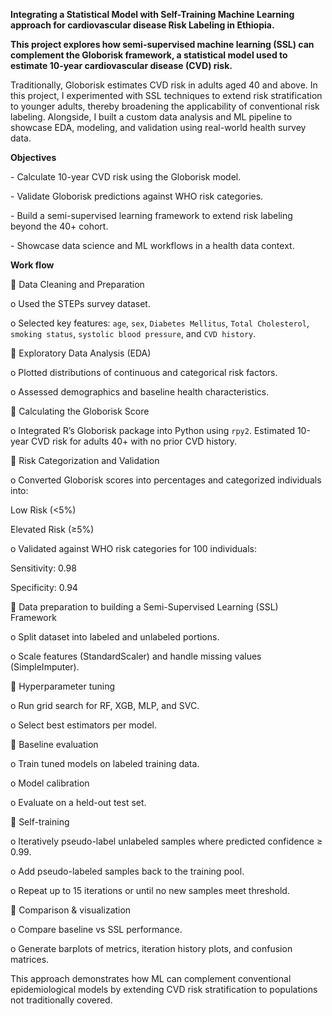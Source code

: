 **Integrating a Statistical Model with Self-Training Machine Learning approach for cardiovascular disease Risk Labeling in Ethiopia.**

**This project explores how semi-supervised machine learning (SSL) can complement the Globorisk framework, a statistical model used to estimate 10-year cardiovascular disease (CVD) risk.** 



Traditionally, Globorisk estimates CVD risk in adults aged 40 and above. In this project, I experimented with SSL techniques to extend risk stratification to younger adults, thereby broadening the applicability of conventional risk labeling. Alongside, I built a custom data analysis and ML pipeline to showcase EDA, modeling, and validation using real-world health survey data.







**Objectives**

\- Calculate 10-year CVD risk using the Globorisk model.

\- Validate Globorisk predictions against WHO risk categories.

\- Build a semi-supervised learning framework to extend risk labeling beyond the 40+ cohort.

\- Showcase data science and ML workflows in a health data context.







**Work flow**



	Data Cleaning and Preparation

o	Used the STEPs survey dataset. 

o	Selected key features: `age`, `sex`, `Diabetes Mellitus`, `Total Cholesterol`, `smoking status`, `systolic blood pressure`, and `CVD history`. 

	Exploratory Data Analysis (EDA)

o	Plotted distributions of continuous and categorical risk factors. 

o	Assessed demographics and baseline health characteristics. 

	Calculating the Globorisk Score

o	Integrated R’s Globorisk package into Python using `rpy2`.  Estimated 10-year CVD risk for adults 40+ with no prior CVD history. 

	Risk Categorization and Validation

o	Converted Globorisk scores into percentages and categorized individuals into:

Low Risk (<5%)

Elevated Risk (≥5%)

o	Validated against WHO risk categories for 100 individuals:

Sensitivity: 0.98 

Specificity: 0.94 

	Data preparation to building a Semi-Supervised Learning (SSL) Framework

o	Split dataset into labeled and unlabeled portions.

o	Scale features (StandardScaler) and handle missing values (SimpleImputer).

	Hyperparameter tuning

o	Run grid search for RF, XGB, MLP, and SVC.

o	Select best estimators per model.

	Baseline evaluation

o	Train tuned models on labeled training data.

o	Model calibration

o	Evaluate on a held-out test set.

	Self-training

o	Iteratively pseudo-label unlabeled samples where predicted confidence ≥ 0.99.

o	Add pseudo-labeled samples back to the training pool.

o	Repeat up to 15 iterations or until no new samples meet threshold.

	Comparison \& visualization

o	Compare baseline vs SSL performance.

o	Generate barplots of metrics, iteration history plots, and confusion matrices.

This approach demonstrates how ML can complement conventional epidemiological models by extending CVD risk stratification to populations not traditionally covered.





